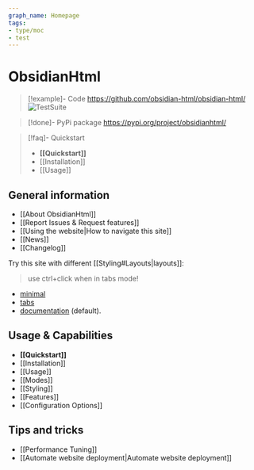 ```yaml
---
graph_name: Homepage
tags:
- type/moc
- test
---
```


# ObsidianHtml
> [!example]- Code
> https://github.com/obsidian-html/obsidian-html/  ![TestSuite](https://github.com/obsidian-html/obsidian-html/actions/workflows/test.yml/badge.svg)

> [!done]- PyPi package
> https://pypi.org/project/obsidianhtml/

> [!faq]- Quickstart
> - **[[Quickstart]]**
> - [[Installation]]
> - [[Usage]]

## General information
- [[About ObsidianHtml]]
- [[Report Issues & Request features]]
- [[Using the website|How to navigate this site]]
- [[News]]
- [[Changelog]]

Try this site with different [[Styling#Layouts|layouts]]:
> use ctrl+click when in tabs mode!
- [minimal](/minimal/index.html)
- [tabs](/tabs/index.html)
- [documentation](/index.html) (default).

## Usage & Capabilities
- **[[Quickstart]]**
- [[Installation]]
- [[Usage]]
- [[Modes]]
- [[Styling]]
- [[Features]]
- [[Configuration Options]]

## Tips and tricks
- [[Performance Tuning]]
- [[Automate website deployment|Automate website deployment]] 

